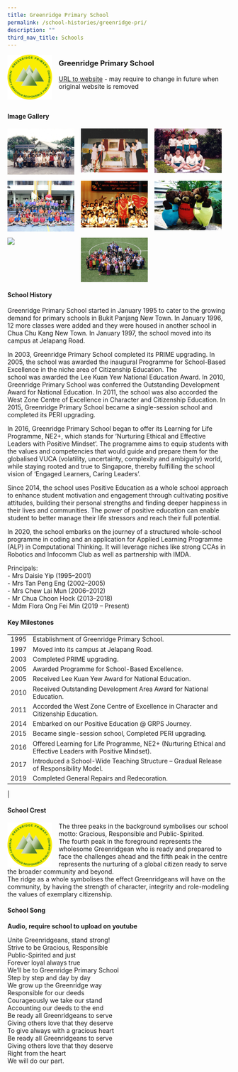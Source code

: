 ```yaml
---
title: Greenridge Primary School
permalink: /school-histories/greenridge-pri/
description: ""
third_nav_title: Schools
---
```

<img src="/images/greenridgepri1.jpg" style="width:20%;margin-right:15px;" align = "left">

### **Greenridge Primary School**
[URL to website](https://greenridgepri.moe.edu.sg/) - may require to change in future when original website is removed

<br clear="left">

#### **Image Gallery**

<p><a href="/images/greenridgepri2.jpg">  
<img src="/images/greenridgepri2.jpg" style="width:30%;margin-right:15px;" align = "left">
</a></p>

<p><a href="/images/greenridgepri3.jpg">  
<img src="/images/greenridgepri3.jpg" style="width:30%;margin-right:15px;" align = "left">
</a></p>

<p><a href="/images/greenridgepri4.jpg">  
<img src="/images/greenridgepri4.jpg" style="width:30%;margin-right:15px;" align = "left">
</a></p>

<br clear="left">

<p><a href="/images/greenridgepri5.jpg">  
<img src="/images/greenridgepri5.jpg" style="width:30%;margin-right:15px;" align = "left">
</a></p>

<p><a href="/images/greenridgepri6.jpg">  
<img src="/images/greenridgepri6.jpg" style="width:30%;margin-right:15px;" align = "left">
</a></p>

<p><a href="/images/greenridgepri7.jpg">  
<img src="/images/greenridgepri7.jpg" style="width:30%;margin-right:15px;" align = "left">
</a></p>

<br clear="left">

<p><a href="/images/greenridgepri8.jpg">  
<img src="/images/greenridgepri8.jpg" style="width:30%;margin-right:15px;" align = "left">
</a></p>

<p><a href="/images/greenridgepri9.jpg">  
<img src="/images/greenridgepri9.jpg" style="width:30%;margin-right:15px;" align = "left">
</a></p>

<br clear="left">

#### **School History**
Greenridge Primary School started in January 1995 to cater to the growing demand for primary schools in Bukit Panjang New Town. In January 1996, 12 more classes were added and they were housed in another school in Chua Chu Kang New Town. In January 1997, the school moved into its campus at Jelapang Road.

In 2003, Greenridge Primary School completed its PRIME upgrading. In 2005, the school was awarded the inaugural Programme for School-Based Excellence in the niche area of Citizenship Education. The school was awarded the Lee Kuan Yew National Education Award. In 2010, Greenridge Primary School was conferred the Outstanding Development Award for National Education. In 2011, the school was also accorded the West Zone Centre of Excellence in Character and Citizenship Education. In 2015, Greenridge Primary School became a single-session school and completed its PERI upgrading. 

In 2016, Greenridge Primary School began to offer its Learning for Life Programme, NE2+, which stands for ‘Nurturing Ethical and Effective Leaders with Positive Mindset’. The programme aims to equip students with the values and competencies that would guide and prepare them for the globalised VUCA (volatility, uncertainty, complexity and ambiguity) world, while staying rooted and true to Singapore, thereby fulfilling the school vision of ‘Engaged Learners, Caring Leaders’.

Since 2014, the school uses Positive Education as a whole school approach to enhance student motivation and engagement through cultivating positive attitudes, building their personal strengths and finding deeper happiness in their lives and communities. The power of positive education can enable student to better manage their life stressors and reach their full potential.

In 2020, the school embarks on the journey of a structured whole-school programme in coding and an application for Applied Learning Programme (ALP) in Computational Thinking. It will leverage niches like strong CCAs in Robotics and Infocomm Club as well as partnership with IMDA.  
  
Principals:<br>
\- Mrs Daisie Yip (1995–2001)<br>
\- Mrs Tan Peng Eng (2002–2005)<br>
\- Mrs Chew Lai Mun (2006–2012)<br>
\- Mr Chua Choon Hock (2013–2018)<br>
\- Mdm Flora Ong Fei Min (2019 – Present)

#### **Key Milestones**

|  |  |
|:---:|---|
| 1995 | Establishment of Greenridge Primary School. |
| 1997 | Moved into its campus at Jelapang Road. |
| 2003 | Completed PRIME upgrading. |
| 2005 | Awarded Programme for School-Based Excellence. |
| 2005 | Received Lee Kuan Yew Award for National Education. |
| 2010 | Received Outstanding Development Area Award for National Education. |
| 2011 | Accorded the West Zone Centre of Excellence in Character and Citizenship Education. |
| 2014 | Embarked on our Positive Education @ GRPS Journey. |
| 2015 | Became single-session school, Completed PERI upgrading. |
| 2016 | Offered Learning for Life Programme, NE2+ (Nurturing Ethical and Effective Leaders with Positive Mindset). |
| 2017 | Introduced a School-Wide Teaching Structure – Gradual Release of Responsibility Model. |
| 2019 | Completed General Repairs and Redecoration. |
|

#### **School Crest**
<img src="/images/greenridgepri1.jpg" style="width:20%;margin-right:15px;" align = "left">

The three peaks in the background symbolises our school motto: Gracious, Responsible and Public-Spirited.  
The fourth peak in the foreground represents the wholesome Greenridgean who is ready and prepared to face the challenges ahead and the fifth peak in the centre represents the nurturing of a global citizen ready to serve the broader community and beyond.  
The ridge as a whole symbolises the effect Greenridgeans will have on the community, by having the strength of character, integrity and role-modeling the values of exemplary citizenship.

#### **School Song**
**Audio, require school to upload on youtube**

Unite Greenridgeans, stand strong!<br>
Strive to be Gracious, Responsible<br>
Public-Spirited and just<br>
Forever loyal always true<br>
We’ll be to Greenridge Primary School<br>
Step by step and day by day<br>
We grow up the Greenridge way<br>
Responsible for our deeds<br>
Courageously we take our stand<br>
Accounting our deeds to the end<br>
Be ready all Greenridgeans to serve<br>
Giving others love that they deserve<br>
To give always with a gracious heart<br>
Be ready all Greenridgeans to serve<br>
Giving others love that they deserve<br>
Right from the heart<br>
We will do our part.